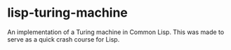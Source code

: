 # lisp-turing-machine

An implementation of a Turing machine in Common Lisp. This was made to serve as a quick crash course for Lisp.
